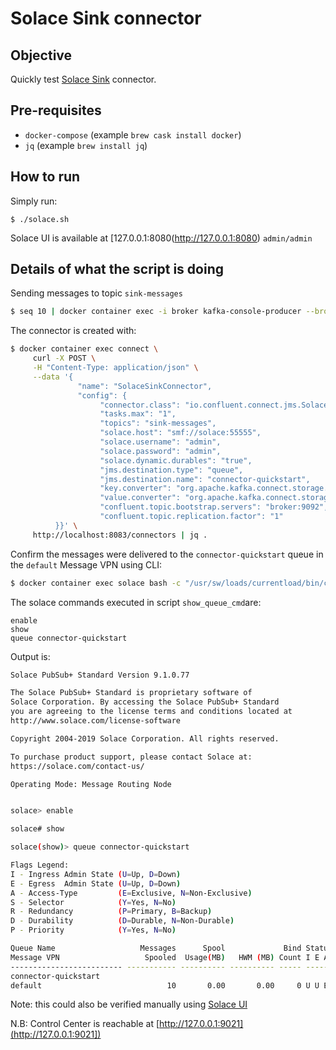 # Solace Sink connector

## Objective

Quickly test [Solace Sink](https://docs.confluent.io/current/connect/kafka-connect-solace/sink/index.html#quick-start) connector.

## Pre-requisites

* `docker-compose` (example `brew cask install docker`)
* `jq` (example `brew install jq`)


## How to run
  
Simply run:

```
$ ./solace.sh
```

Solace UI is available at [127.0.0.1:8080(http://127.0.0.1:8080) `admin/admin`

## Details of what the script is doing


Sending messages to topic `sink-messages`

```bash
$ seq 10 | docker container exec -i broker kafka-console-producer --broker-list broker:9092 --topic sink-messages
```

The connector is created with:

```bash
$ docker container exec connect \
     curl -X POST \
     -H "Content-Type: application/json" \
     --data '{
               "name": "SolaceSinkConnector",
               "config": {
                    "connector.class": "io.confluent.connect.jms.SolaceSinkConnector",
                    "tasks.max": "1",
                    "topics": "sink-messages",
                    "solace.host": "smf://solace:55555",
                    "solace.username": "admin",
                    "solace.password": "admin",
                    "solace.dynamic.durables": "true",
                    "jms.destination.type": "queue",
                    "jms.destination.name": "connector-quickstart",
                    "key.converter": "org.apache.kafka.connect.storage.StringConverter",
                    "value.converter": "org.apache.kafka.connect.storage.StringConverter",
                    "confluent.topic.bootstrap.servers": "broker:9092",
                    "confluent.topic.replication.factor": "1"
          }}' \
     http://localhost:8083/connectors | jq .
```

Confirm the messages were delivered to the `connector-quickstart` queue in the `default` Message VPN using CLI:


```bash
$ docker container exec solace bash -c "/usr/sw/loads/currentload/bin/cli -A -s cliscripts/show_queue_cmd"
```

The solace commands executed in script `show_queue_cmd`are:

```
enable
show
queue connector-quickstart
```

Output is:

```bash
Solace PubSub+ Standard Version 9.1.0.77

The Solace PubSub+ Standard is proprietary software of
Solace Corporation. By accessing the Solace PubSub+ Standard
you are agreeing to the license terms and conditions located at
http://www.solace.com/license-software

Copyright 2004-2019 Solace Corporation. All rights reserved.

To purchase product support, please contact Solace at: 
https://solace.com/contact-us/

Operating Mode: Message Routing Node


solace> enable

solace# show

solace(show)> queue connector-quickstart

Flags Legend:
I - Ingress Admin State (U=Up, D=Down)
E - Egress  Admin State (U=Up, D=Down)
A - Access-Type         (E=Exclusive, N=Non-Exclusive)
S - Selector            (Y=Yes, N=No)
R - Redundancy          (P=Primary, B=Backup)
D - Durability          (D=Durable, N=Non-Durable)
P - Priority            (Y=Yes, N=No)

Queue Name                   Messages      Spool             Bind Status
Message VPN                   Spooled  Usage(MB)   HWM (MB) Count I E A S R D P
------------------------- ----------- ---------- ---------- ----- -------------
connector-quickstart
default                            10       0.00       0.00     0 U U E N P D N
```

Note: this could also be verified manually using [Solace UI](http://127.0.0.1:8080)

N.B: Control Center is reachable at [http://127.0.0.1:9021](http://127.0.0.1:9021])
